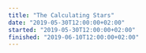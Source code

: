```yaml
---
title: "The Calculating Stars"
date: "2019-05-30T12:00:00+02:00"
started: "2019-05-30T12:00:00+02:00"
finished: "2019-06-10T12:00:00+02:00"
---
```

